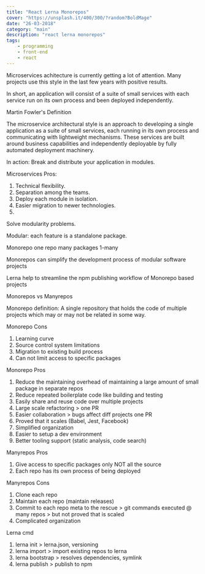 ```yaml
---
title: "React Lerna Monorepos"
cover: "https://unsplash.it/400/300/?random?BoldMage"
date: "26-03-2018"
category: "main"
description: "react lerna monorepos"
tags:
    - programming
    - front-end
    - react
---
```


Microservices achitecture is currently getting a lot of attention. Many projects use this style in the last few years with positive results.

In short, an application will consist of a suite of small services with each service run on its own process and been deployed independently.

Martin Fowler's Definition

The microservice architectural style is an approach to developing a single application as a suite of small services, each running in its own process and communicating with lightweight mechanisms. These services are built around business capabilities and independently deployable by fully automated deployment machinery.

In action: Break and distribute your application in modules.

Microservices Pros:

1. Technical flexibility.
2. Separation among the teams.
3. Deploy each module in isolation.
4. Easier migration to newer technologies.
5.

Solve modularity problems.

Modular: each feature is a standalone package.

Monorepo one repo many packages 1-many

Monorepos can simplify the development process of modular software projects

Lerna help to streamline the npm publishing workflow of Monorepo based projects

Monorepos vs Manyrepos

Monorepo definition: A single repository that holds the code of multiple projects which may or may not be related in some way.

Monorepo Cons

1. Learning curve
2. Source control system limitations
3. Migration to existing build process
4. Can not limit access to specific packages

Monorepo Pros

1. Reduce the maintaining overhead of maintaining a large amount of small package in separate repos
2. Reduce repeated boilerplate code like building and testing
3. Easily share and reuse code over multiple projects
4. Large scale refactoring > one PR
5. Easier collaboration > bugs affect diff projects one PR
6. Proved that it scales (Babel, Jest, Facebook)
7. Simplified organization
8. Easier to setup a dev environment
9. Better tooling support (static analysis, code search)

Manyrepos Pros

1. Give access to specific packages only NOT all the source
2. Each repo has its own process of being deployed

Manyrepos Cons

1. Clone each repo
2. Maintain each repo (maintain releases)
3. Commit to each repo
   meta to the rescue > git commands executed @ many repos > but not proved that is scaled
4. Complicated organization

Lerna cmd

1. lerna init > lerna.json, versioning
2. lerna import > import existing repos to lerna
3. lerna bootstrap > resolves dependencies, symlink
4. lerna publish > publish to npm
